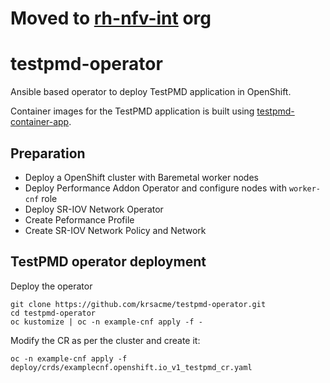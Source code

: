 **Moved to [rh-nfv-int](https://github.com/rh-nfv-int/testpmd-operator) org**
===================================================================================

testpmd-operator
================

Ansible based operator to deploy TestPMD application in OpenShift.

Container images for the TestPMD application is built using [testpmd-container-app](https://github.com/krsacme/testpmd-container-app). 

Preparation
----------
* Deploy a OpenShift cluster with Baremetal worker nodes
* Deploy Performance Addon Operator and configure nodes with ``worker-cnf`` role
* Deploy SR-IOV Network Operator
* Create Peformance Profile
* Create SR-IOV Network Policy and Network

TestPMD operator deployment
---------------------------
Deploy the operator
```
git clone https://github.com/krsacme/testpmd-operator.git
cd testpmd-operator
oc kustomize | oc -n example-cnf apply -f -
```

Modify the CR as per the cluster and create it:
```
oc -n example-cnf apply -f deploy/crds/examplecnf.openshift.io_v1_testpmd_cr.yaml
```
